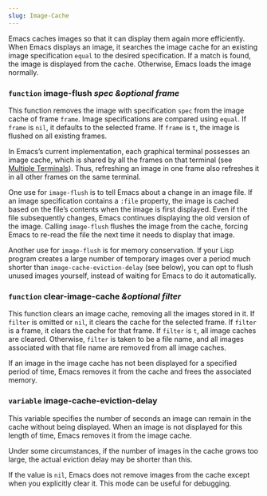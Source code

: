 ```yaml
---
slug: Image-Cache
---
```


Emacs caches images so that it can display them again more efficiently. When Emacs displays an image, it searches the image cache for an existing image specification `equal` to the desired specification. If a match is found, the image is displayed from the cache. Otherwise, Emacs loads the image normally.

### <span className="tag function">`function`</span> **image-flush** *spec \&optional frame*

This function removes the image with specification `spec` from the image cache of frame `frame`. Image specifications are compared using `equal`. If `frame` is `nil`, it defaults to the selected frame. If `frame` is `t`, the image is flushed on all existing frames.

In Emacs’s current implementation, each graphical terminal possesses an image cache, which is shared by all the frames on that terminal (see [Multiple Terminals](Multiple-Terminals)). Thus, refreshing an image in one frame also refreshes it in all other frames on the same terminal.

One use for `image-flush` is to tell Emacs about a change in an image file. If an image specification contains a `:file` property, the image is cached based on the file’s contents when the image is first displayed. Even if the file subsequently changes, Emacs continues displaying the old version of the image. Calling `image-flush` flushes the image from the cache, forcing Emacs to re-read the file the next time it needs to display that image.

Another use for `image-flush` is for memory conservation. If your Lisp program creates a large number of temporary images over a period much shorter than `image-cache-eviction-delay` (see below), you can opt to flush unused images yourself, instead of waiting for Emacs to do it automatically.

### <span className="tag function">`function`</span> **clear-image-cache** *\&optional filter*

This function clears an image cache, removing all the images stored in it. If `filter` is omitted or `nil`, it clears the cache for the selected frame. If `filter` is a frame, it clears the cache for that frame. If `filter` is `t`, all image caches are cleared. Otherwise, `filter` is taken to be a file name, and all images associated with that file name are removed from all image caches.

If an image in the image cache has not been displayed for a specified period of time, Emacs removes it from the cache and frees the associated memory.

### <span className="tag variable">`variable`</span> **image-cache-eviction-delay**

This variable specifies the number of seconds an image can remain in the cache without being displayed. When an image is not displayed for this length of time, Emacs removes it from the image cache.

Under some circumstances, if the number of images in the cache grows too large, the actual eviction delay may be shorter than this.

If the value is `nil`, Emacs does not remove images from the cache except when you explicitly clear it. This mode can be useful for debugging.
